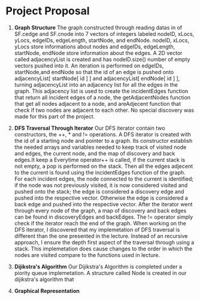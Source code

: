 # Project Proposal

1. **Graph Structure** The graph constructed through reading datas in of SF.cedge and SF.cnode into 7 vectors of integers labeled nodeID, xLocs, yLocs, edgeIDs, edgeLength, startNode, and endNode. nodeID, xLocs, yLocs store informations about nodes and edgeIDs, edgeLength, startNode, endNode store information about the edges. A 2D vector called adjacencyList is created and has nodeID.size() number of empty vectors pushed into it. An iteration is performed on edgeIDs, startNode,and endNode so that the id of an edge is pushed onto adjacencyList[ startNode[ id ] ] and adjacencyList[ endNode[ id ] ], turning adjacencyList into an adjacency list for all the edges in the graph. This adjacency list is used to create the incidentEdges function that return all incident edges of a node, the getAdjacentNodes function that get all nodes adjacent to a node, and areAdjecent function that check if two nodes are adjacent to each other. No special discovery was made for this part of the project.

2. **DFS Traversal Through Iterator** Our DFS iterator contain two constructors, the ++, * and != operations. A DFS iterator is created with the id of a starting node and pointer to a graph. Its constructor establish the needed arrays and variables needed to keep track of visited node and edges, the current node, and the map of discovery and back edges.It keep a Everytime operator++ is called, if the current stack is not empty, a pop is performed on the stack. Then all the edges adjecent to the current is found using the incidentEdges function of the graph. For each incident edges, the node connected to the current is identified; if the node was not previously visited, it is now considered visited and pushed onto the stack; the edge is considered a discovery edge and pushed into the respective vector. Otherwise the edge is considered a back edge and pushed into the respective vector. After the iterator went through every node of the graph, a map of discovery and back edges can be found in discoveryEdges and backEdges. The != operator simply check if the iterator reach the end of the graph. When working on the DFS iterator, I discovered that my implemetation of DFS traversal is different than the one presented in the lecture. Instead of an recursive approach, I ensure the depth first aspect of the traversal through using a stack. This implemetation does cause changes to the order in which the nodes are visited compare to the functions used in lecture.

3. **Dijikstra's Algorithm** Our Dijikstra's Algorithm is completed under a piority queue implemetation. A structure called Node is created in our dijikstra's algorithm that 

4. **Graphical Representation**
 